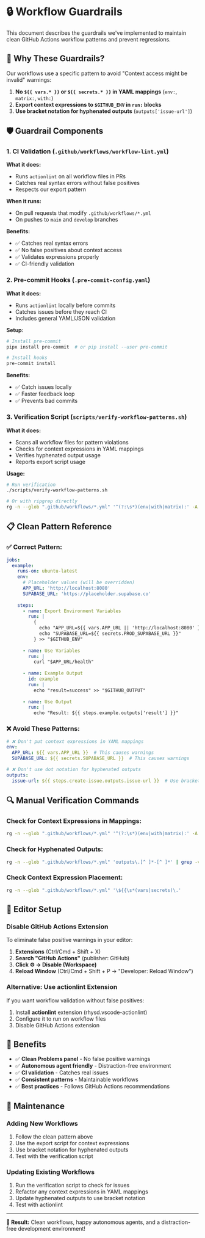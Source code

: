 # 🔒 Workflow Guardrails

This document describes the guardrails we've implemented to maintain clean GitHub Actions workflow patterns and prevent regressions.

## 🎯 Why These Guardrails?

Our workflows use a specific pattern to avoid "Context access might be invalid" warnings:

1. **No `${{ vars.* }}` or `${{ secrets.* }}` in YAML mappings** (`env:`, `matrix:`, `with:`)
2. **Export context expressions to `$GITHUB_ENV` in `run:` blocks**
3. **Use bracket notation for hyphenated outputs** (`outputs['issue-url']`)

## 🛡️ Guardrail Components

### 1. **CI Validation** (`.github/workflows/workflow-lint.yml`)

**What it does:**
- Runs `actionlint` on all workflow files in PRs
- Catches real syntax errors without false positives
- Respects our export pattern

**When it runs:**
- On pull requests that modify `.github/workflows/*.yml`
- On pushes to `main` and `develop` branches

**Benefits:**
- ✅ Catches real syntax errors
- ✅ No false positives about context access
- ✅ Validates expressions properly
- ✅ CI-friendly validation

### 2. **Pre-commit Hooks** (`.pre-commit-config.yaml`)

**What it does:**
- Runs `actionlint` locally before commits
- Catches issues before they reach CI
- Includes general YAML/JSON validation

**Setup:**
```bash
# Install pre-commit
pipx install pre-commit  # or pip install --user pre-commit

# Install hooks
pre-commit install
```

**Benefits:**
- ✅ Catch issues locally
- ✅ Faster feedback loop
- ✅ Prevents bad commits

### 3. **Verification Script** (`scripts/verify-workflow-patterns.sh`)

**What it does:**
- Scans all workflow files for pattern violations
- Checks for context expressions in YAML mappings
- Verifies hyphenated output usage
- Reports export script usage

**Usage:**
```bash
# Run verification
./scripts/verify-workflow-patterns.sh

# Or with ripgrep directly
rg -n --glob ".github/workflows/*.yml" '^(?:\s*)(env|with|matrix):' -A 10 | rg '\${{\s*(vars|secrets)\.'
```

## 📋 Clean Pattern Reference

### ✅ **Correct Pattern:**

```yaml
jobs:
  example:
    runs-on: ubuntu-latest
    env:
      # Placeholder values (will be overridden)
      APP_URL: 'http://localhost:8080'
      SUPABASE_URL: 'https://placeholder.supabase.co'
    
    steps:
      - name: Export Environment Variables
        run: |
          {
            echo "APP_URL=${{ vars.APP_URL || 'http://localhost:8080' }}"
            echo "SUPABASE_URL=${{ secrets.PROD_SUPABASE_URL }}"
          } >> "$GITHUB_ENV"
      
      - name: Use Variables
        run: |
          curl "$APP_URL/health"
      
      - name: Example Output
        id: example
        run: |
          echo "result=success" >> "$GITHUB_OUTPUT"
      
      - name: Use Output
        run: |
          echo "Result: ${{ steps.example.outputs['result'] }}"
```

### ❌ **Avoid These Patterns:**

```yaml
# ❌ Don't put context expressions in YAML mappings
env:
  APP_URL: ${{ vars.APP_URL }}  # This causes warnings
  SUPABASE_URL: ${{ secrets.SUPABASE_URL }}  # This causes warnings

# ❌ Don't use dot notation for hyphenated outputs
outputs:
  issue-url: ${{ steps.create-issue.outputs.issue-url }}  # Use bracket notation instead
```

## 🔍 Manual Verification Commands

### Check for Context Expressions in Mappings:
```bash
rg -n --glob ".github/workflows/*.yml" '^(?:\s*)(env|with|matrix):' -A 10 | rg '\${{\s*(vars|secrets)\.'
```

### Check for Hyphenated Outputs:
```bash
rg -n --glob ".github/workflows/*.yml" 'outputs\.[^ ]*-[^ ]*' | grep -v "outputs\['"
```

### Check Context Expression Placement:
```bash
rg -n --glob ".github/workflows/*.yml" '\${{\s*(vars|secrets)\.'
```

## 🚀 Editor Setup

### Disable GitHub Actions Extension

To eliminate false positive warnings in your editor:

1. **Extensions** (Ctrl/Cmd + Shift + X)
2. **Search "GitHub Actions"** (publisher: GitHub)
3. **Click ⚙️ → Disable (Workspace)**
4. **Reload Window** (Ctrl/Cmd + Shift + P → "Developer: Reload Window")

### Alternative: Use actionlint Extension

If you want workflow validation without false positives:

1. Install **actionlint** extension (rhysd.vscode-actionlint)
2. Configure it to run on workflow files
3. Disable GitHub Actions extension

## 🎯 Benefits

- ✅ **Clean Problems panel** - No false positive warnings
- ✅ **Autonomous agent friendly** - Distraction-free environment
- ✅ **CI validation** - Catches real issues
- ✅ **Consistent patterns** - Maintainable workflows
- ✅ **Best practices** - Follows GitHub Actions recommendations

## 🔄 Maintenance

### Adding New Workflows

1. Follow the clean pattern above
2. Use the export script for context expressions
3. Use bracket notation for hyphenated outputs
4. Test with the verification script

### Updating Existing Workflows

1. Run the verification script to check for issues
2. Refactor any context expressions in YAML mappings
3. Update hyphenated outputs to use bracket notation
4. Test with actionlint

---

**🚀 Result:** Clean workflows, happy autonomous agents, and a distraction-free development environment!
